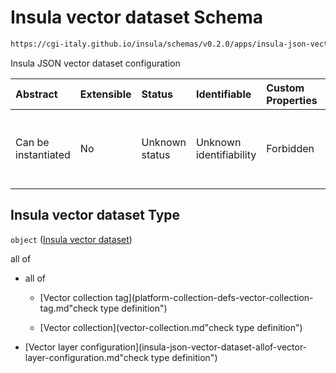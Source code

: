 # Insula vector dataset Schema

```txt
https://cgi-italy.github.io/insula/schemas/v0.2.0/apps/insula-json-vector-dataset.schema.json
```

Insula JSON vector dataset configuration

| Abstract            | Extensible | Status         | Identifiable            | Custom Properties | Additional Properties | Access Restrictions | Defined In                                                                                                           |
| :------------------ | :--------- | :------------- | :---------------------- | :---------------- | :-------------------- | :------------------ | :------------------------------------------------------------------------------------------------------------------- |
| Can be instantiated | No         | Unknown status | Unknown identifiability | Forbidden         | Allowed               | none                | [insula-json-vector-dataset.schema.json](schemas/apps/insula-json-vector-dataset.schema.json"open original schema") |

## Insula vector dataset Type

`object` ([Insula vector dataset](insula-json-vector-dataset.md))

all of

* all of

  * [Vector collection tag](platform-collection-defs-vector-collection-tag.md"check type definition")

  * [Vector collection](vector-collection.md"check type definition")

* [Vector layer configuration](insula-json-vector-dataset-allof-vector-layer-configuration.md"check type definition")
